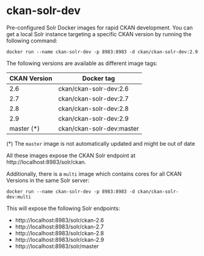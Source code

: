 # ckan-solr-dev

Pre-configured Solr Docker images for rapid CKAN development. You can get a local Solr instance targeting a specific CKAN version by running the following command:

    docker run --name ckan-solr-dev -p 8983:8983 -d ckan/ckan-solr-dev:2.9

The following versions are available as different image tags:

| CKAN Version | Docker tag |
| --- | --- |
| 2.6 | ckan/ckan-solr-dev:2.6 |
| 2.7 | ckan/ckan-solr-dev:2.7 |
| 2.8 | ckan/ckan-solr-dev:2.8 |
| 2.9 | ckan/ckan-solr-dev:2.9 |
| master (*) | ckan/ckan-solr-dev:master |

(*) The `master` image is not automatically updated and might be out of date

All these images expose the CKAN Solr endpoint at http://localhost:8983/solr/ckan.


Additionally, there is a `multi` image which contains cores for all CKAN Versions in the same Solr server:

    docker run --name ckan-solr-dev -p 8983:8983 -d ckan/ckan-solr-dev:multi

This will expose the following Solr endpoints:

* http://localhost:8983/solr/ckan-2.6
* http://localhost:8983/solr/ckan-2.7
* http://localhost:8983/solr/ckan-2.8
* http://localhost:8983/solr/ckan-2.9
* http://localhost:8983/solr/master
